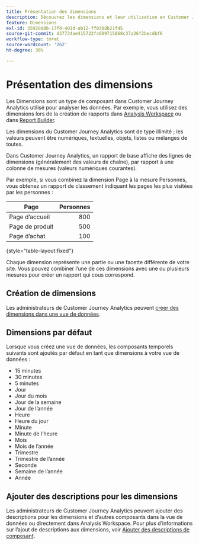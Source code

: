 ```yaml
---
title: Présentation des dimensions
description: Découvrez les dimensions et leur utilisation en Customer Journey Analytics
feature: Dimensions
exl-id: 3592808b-17fd-401d-ab12-ff0308b21f45
source-git-commit: d37734ae415722fc609715868c37a36f2becdbf6
workflow-type: tm+mt
source-wordcount: '262'
ht-degree: 36%

---
```


# Présentation des dimensions

Les Dimensions sont un type de composant dans Customer Journey Analytics utilisé pour analyser les données. Par exemple, vous utilisez des dimensions lors de la création de rapports dans [Analysis Workspace](/help/analysis-workspace/home.md) ou dans [Report Builder](/help/report-builder/report-buider-overview.md).

Les dimensions du Customer Journey Analytics sont de type illimité ; les valeurs peuvent être numériques, textuelles, objets, listes ou mélanges de toutes.

Dans Customer Journey Analytics, un rapport de base affiche des lignes de dimensions (généralement des valeurs de chaîne), par rapport à une colonne de mesures (valeurs numériques courantes).

Par exemple, si vous combinez la dimension Page à la mesure Personnes, vous obtenez un rapport de classement indiquant les pages les plus visitées par les personnes :

| Page | Personnes |
| --- | ---: |
| Page d’accueil | 800 |
| Page de produit | 500 |
| Page d’achat | 100 |

{style="table-layout:fixed"}

Chaque dimension représente une partie ou une facette différente de votre site. Vous pouvez combiner l’une de ces dimensions avec une ou plusieurs mesures pour créer un rapport qui cous correspond.


## Création de dimensions

Les administrateurs de Customer Journey Analytics peuvent [créer des dimensions dans une vue de données](/help/data-views/create-dataview.md#components).

## Dimensions par défaut

Lorsque vous créez une vue de données, les composants temporels suivants sont ajoutés par défaut en tant que dimensions à votre vue de données :

- 15 minutes
- 30 minutes
- 5 minutes
- Jour
- Jour du mois
- Jour de la semaine
- Jour de l’année
- Heure
- Heure du jour
- Minute
- Minute de l’heure
- Mois
- Mois de l’année
- Trimestre
- Trimestre de l’année
- Seconde
- Semaine de l’année
- Année

## Ajouter des descriptions pour les dimensions

Les administrateurs de Customer Journey Analytics peuvent ajouter des descriptions pour les dimensions et d’autres composants dans la vue de données ou directement dans Analysis Workspace. Pour plus d’informations sur l’ajout de descriptions aux dimensions, voir [Ajouter des descriptions de composant](/help/components/add-component-descriptions.md).
